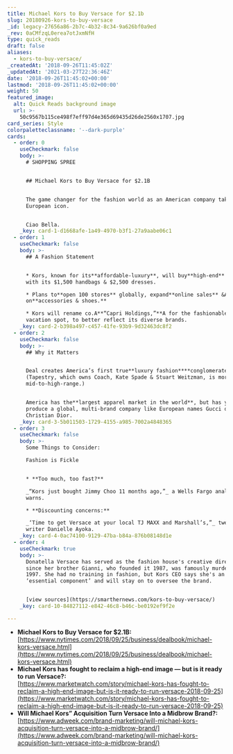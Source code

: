 ```yaml
---
title: Michael Kors to Buy Versace for $2.1b
slug: 20180926-kors-to-buy-versace
_id: legacy-27656a86-2b7c-4b32-8c34-9a626bf0a9ed
_rev: 0aCMfzqL0erea7otJxmNfH
type: quick_reads
draft: false
aliases:
  - kors-to-buy-versace/
_createdAt: '2018-09-26T11:45:02Z'
_updatedAt: '2021-03-27T22:36:46Z'
date: '2018-09-26T11:45:02+00:00'
lastmod: '2018-09-26T11:45:02+00:00'
weight: 50
featured_image:
  alt: Quick Reads background image
  url: >-
    50c9567b115ce498f7eff97d4e365d69435d26de2560x1707.jpg
card_series: Style
colorpaletteclassname: '--dark-purple'
cards:
  - order: 0
    useCheckmark: false
    body: >-
      # SHOPPING SPREE


      ## Michael Kors to Buy Versace for $2.1B


      The game changer for the fashion world as an American company takes over a
      European icon.


      Ciao Bella.
    _key: card-1-d1668afe-1a49-4970-b3f1-27a9aabe06c1
  - order: 1
    useCheckmark: false
    body: >-
      ## A Fashion Statement


      * Kors, known for its**affordable-luxury**, will buy**high-end** Versace
      with its $1,500 handbags & $2,500 dresses.

      * Plans to**open 100 stores** globally, expand**online sales** &A focus
      on**accessories & shoes.**

      * Kors will rename co.A**“Capri Holdings,”**A for the fashionable Italian
      vacation spot, to better reflect its diverse brands.
    _key: card-2-b398a497-c457-41fe-93b9-9d32463dc8f2
  - order: 2
    useCheckmark: false
    body: >-
      ## Why it Matters


      Deal creates America’s first true**luxury fashion****conglomerate**.
      (Tapestry, which owns Coach, Kate Spade & Stuart Weitzman, is more
      mid-to-high-range.)


      America has the**largest apparel market in the world**, but has yet to
      produce a global, multi-brand company like European names Gucci or
      Christian Dior.
    _key: card-3-5b011503-1729-4155-a985-7002a4848365
  - order: 3
    useCheckmark: false
    body: >-
      Some Things to Consider:  

      Fashion is Fickle


      * **Too much, too fast?**  

      _“Kors just bought Jimmy Choo 11 months ago,”_ a Wells Fargo analyst
      warns.

      * **Discounting concerns:**  

      _‘Time to get Versace at your local TJ MAXX and Marshall’s,”_ tweetedA
      writer Danielle Ayoka.
    _key: card-4-0ac74100-9129-47ba-b84a-876b08148d1e
  - order: 4
    useCheckmark: true
    body: >-
      Donatella Versace has served as the fashion house's creative director
      since her brother Gianni, who founded it 1987, was famously murdered in
      1997. She had no training in fashion, but Kors CEO says she's an
      ‘essential component’ and will stay on to oversee the brand.


      [view sources](https://smarthernews.com/kors-to-buy-versace/)
    _key: card-10-84827112-e842-46c8-b46c-be0192ef9f2e

---
```

* **Michael Kors to Buy Versace for $2.1B:**  
[https://www.nytimes.com/2018/09/25/business/dealbook/michael-kors-versace.html](https://www.nytimes.com/2018/09/25/business/dealbook/michael-kors-versace.html)
* **Michael Kors has fought to reclaim a high-end image — but is it ready to run Versace?:**  
[https://www.marketwatch.com/story/michael-kors-has-fought-to-reclaim-a-high-end-image-but-is-it-ready-to-run-versace-2018-09-25](https://www.marketwatch.com/story/michael-kors-has-fought-to-reclaim-a-high-end-image-but-is-it-ready-to-run-versace-2018-09-25)
* **Will Michael Kors” Acquisition Turn Versace Into a Midbrow Brand?:**  
[https://www.adweek.com/brand-marketing/will-michael-kors-acquisition-turn-versace-into-a-midbrow-brand/](https://www.adweek.com/brand-marketing/will-michael-kors-acquisition-turn-versace-into-a-midbrow-brand/)
